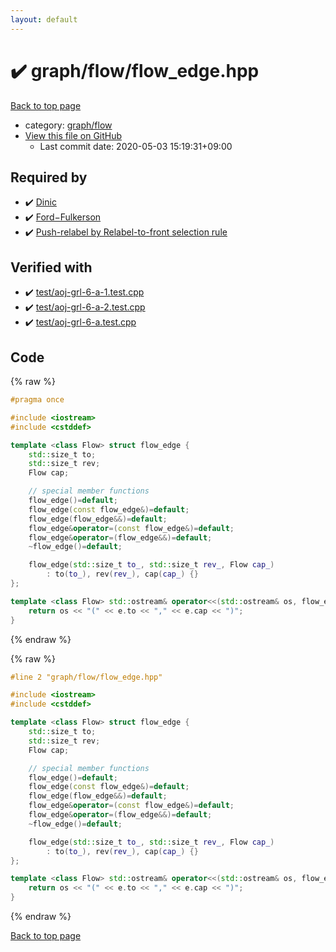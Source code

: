 ```yaml
---
layout: default
---
```


<!-- mathjax config similar to math.stackexchange -->
<script type="text/javascript" async
  src="https://cdnjs.cloudflare.com/ajax/libs/mathjax/2.7.5/MathJax.js?config=TeX-MML-AM_CHTML">
</script>
<script type="text/x-mathjax-config">
  MathJax.Hub.Config({
    TeX: { equationNumbers: { autoNumber: "AMS" }},
    tex2jax: {
      inlineMath: [ ['$','$'] ],
      processEscapes: true
    },
    "HTML-CSS": { matchFontHeight: false },
    displayAlign: "left",
    displayIndent: "2em"
  });
</script>

<script type="text/javascript" src="https://cdnjs.cloudflare.com/ajax/libs/jquery/3.4.1/jquery.min.js"></script>
<script src="https://cdn.jsdelivr.net/npm/jquery-balloon-js@1.1.2/jquery.balloon.min.js" integrity="sha256-ZEYs9VrgAeNuPvs15E39OsyOJaIkXEEt10fzxJ20+2I=" crossorigin="anonymous"></script>
<script type="text/javascript" src="../../../assets/js/copy-button.js"></script>
<link rel="stylesheet" href="../../../assets/css/copy-button.css" />


# :heavy_check_mark: graph/flow/flow_edge.hpp

<a href="../../../index.html">Back to top page</a>

* category: <a href="../../../index.html#2af6c4bb6ad7cfa010303133dc15971f">graph/flow</a>
* <a href="{{ site.github.repository_url }}/blob/master/graph/flow/flow_edge.hpp">View this file on GitHub</a>
    - Last commit date: 2020-05-03 15:19:31+09:00




## Required by

* :heavy_check_mark: <a href="dinic.hpp.html">Dinic</a>
* :heavy_check_mark: <a href="ford_fulkerson.hpp.html">Ford−Fulkerson</a>
* :heavy_check_mark: <a href="relabel_to_front.hpp.html">Push-relabel by Relabel-to-front selection rule</a>


## Verified with

* :heavy_check_mark: <a href="../../../verify/test/aoj-grl-6-a-1.test.cpp.html">test/aoj-grl-6-a-1.test.cpp</a>
* :heavy_check_mark: <a href="../../../verify/test/aoj-grl-6-a-2.test.cpp.html">test/aoj-grl-6-a-2.test.cpp</a>
* :heavy_check_mark: <a href="../../../verify/test/aoj-grl-6-a.test.cpp.html">test/aoj-grl-6-a.test.cpp</a>


## Code

<a id="unbundled"></a>
{% raw %}
```cpp
#pragma once

#include <iostream>
#include <cstddef>

template <class Flow> struct flow_edge {
    std::size_t to;
    std::size_t rev;
    Flow cap;

    // special member functions
    flow_edge()=default;
    flow_edge(const flow_edge&)=default;
    flow_edge(flow_edge&&)=default;
    flow_edge&operator=(const flow_edge&)=default;
    flow_edge&operator=(flow_edge&&)=default;
    ~flow_edge()=default;

    flow_edge(std::size_t to_, std::size_t rev_, Flow cap_)
        : to(to_), rev(rev_), cap(cap_) {}
};

template <class Flow> std::ostream& operator<<(std::ostream& os, flow_edge<Flow> e) {
    return os << "(" << e.to << "," << e.cap << ")";
}

```
{% endraw %}

<a id="bundled"></a>
{% raw %}
```cpp
#line 2 "graph/flow/flow_edge.hpp"

#include <iostream>
#include <cstddef>

template <class Flow> struct flow_edge {
    std::size_t to;
    std::size_t rev;
    Flow cap;

    // special member functions
    flow_edge()=default;
    flow_edge(const flow_edge&)=default;
    flow_edge(flow_edge&&)=default;
    flow_edge&operator=(const flow_edge&)=default;
    flow_edge&operator=(flow_edge&&)=default;
    ~flow_edge()=default;

    flow_edge(std::size_t to_, std::size_t rev_, Flow cap_)
        : to(to_), rev(rev_), cap(cap_) {}
};

template <class Flow> std::ostream& operator<<(std::ostream& os, flow_edge<Flow> e) {
    return os << "(" << e.to << "," << e.cap << ")";
}

```
{% endraw %}

<a href="../../../index.html">Back to top page</a>

